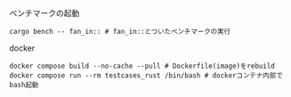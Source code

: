 ベンチマークの起動
```shell
cargo bench -- fan_in:: # fan_in::とついたベンチマークの実行
```

docker
```shell
docker compose build --no-cache --pull # Dockerfile(image)をrebuild
docker compose run --rm testcases_rust /bin/bash # dockerコンテナ内部でbash起動
```
